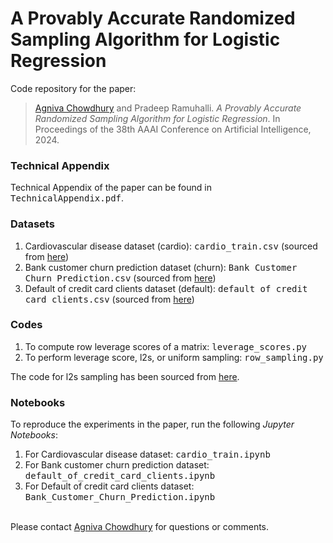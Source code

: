 # A Provably Accurate Randomized Sampling Algorithm for Logistic Regression
 Code repository for the paper:

> <a href="https://agnivac.github.io/">Agniva Chowdhury</a> and Pradeep Ramuhalli. <em>A Provably Accurate Randomized Sampling Algorithm for Logistic Regression</em>. In Proceedings of the 38th AAAI Conference on Artificial Intelligence, 2024.

### Technical Appendix

Technical Appendix of the paper can be found in <tt>TechnicalAppendix.pdf</tt>.

### Datasets

<ol>
<li>Cardiovascular disease dataset (cardio): <tt>cardio_train.csv</tt> (sourced from <a href="https://www.kaggle.com/datasets/sulianova/cardiovascular-disease-dataset">here</a>)</li>
<li>Bank customer churn prediction dataset (churn): <tt>Bank Customer Churn Prediction.csv</tt> (sourced from <a href="https://www.kaggle.com/datasets/sulianova/cardiovascular-disease-dataset">here</a>)</li>
<li>Default of credit card clients dataset (default): <tt>default of credit card clients.csv</tt> (sourced from <a href="https://www.kaggle.com/datasets/sulianova/cardiovascular-disease-dataset">here</a>)</li>
</ol>


### Codes

<ol>
<li>To compute row leverage scores of a matrix: <tt>leverage_scores.py</tt></li>
<li>To perform leverage score, l2s, or uniform sampling: <tt>row_sampling.py</tt></li>
</ol>

The code for l2s sampling has been sourced from <a href="https://github.com/Tim907/oblivious_sketching_varreglogreg/blob/main/sketching/l2s_sampling.py">here</a>.

### Notebooks

To reproduce the experiments in the paper, run the following *Jupyter Notebooks*:
<ol>
<li>For Cardiovascular disease dataset: <tt>cardio_train.ipynb</tt></li>
<li>For Bank customer churn prediction dataset: <tt>default_of_credit_card_clients.ipynb</tt></li>
<li>For Default of credit card clients dataset: <tt>Bank_Customer_Churn_Prediction.ipynb</tt></li>
</ol>


</br>
Please contact <a href="https://agnivac.github.io/">Agniva Chowdhury</a> for questions or comments.